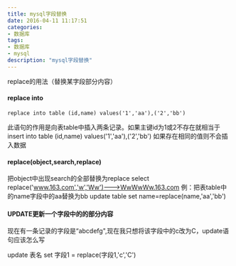 ```yaml
---
title: mysql字段替换
date: 2016-04-11 11:17:51
categories:
- 数据库
tags:
- 数据库
- mysql
description: "mysql字段替换"
---
```

replace的用法（替换某字段部分内容）
<!-- more -->
#### replace into
```
replace into table (id,name) values('1','aa'),('2','bb')
```
此语句的作用是向表table中插入两条记录。如果主键id为1或2不存在就相当于
insert into table (id,name) values('1','aa'),('2','bb')
如果存在相同的值则不会插入数据

#### replace(object,search,replace)
把object中出现search的全部替换为replace
select replace('www.163.com','w','Ww')--->WwWwWw.163.com
例：把表table中的name字段中的aa替换为bb
update table set name=replace(name,'aa','bb')

#### UPDATE更新一个字段中的的部分内容
现在有一条记录的字段是“abcdefg",现在我只想将该字段中的c改为C，update语句应该怎么写

update 表名 set 字段1 = replace(字段1,'c','C')

